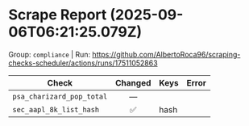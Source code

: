 # Scrape Report (2025-09-06T06:21:25.079Z)

Group: `compliance`  |  Run: https://github.com/AlbertoRoca96/scraping-checks-scheduler/actions/runs/17511052863

| Check | Changed | Keys | Error |
|---|:---:|:--|:--|
| `psa_charizard_pop_total` | — |  |  |
| `sec_aapl_8k_list_hash` | ✅ | hash |  |
